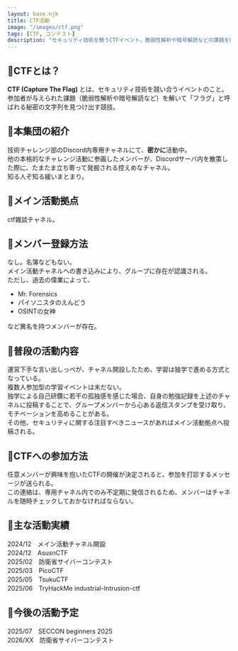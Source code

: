 ```yaml
---
layout: base.njk
title: CTF活動
image: "/images/ctf.png"
tags: [CTF, コンテスト]
description: "セキュリティ技術を競うCTFイベント。脆弱性解析や暗号解読などの課題を解き、秘密の文字列を見つけ出す競技に挑戦しています。"
---
```


## 🚩CTFとは？

**CTF (Capture The Flag)** とは、セキュリティ技術を競い合うイベントのこと。  
参加者が与えられた課題（脆弱性解析や暗号解読など）を解いて「フラグ」と呼ばれる秘密の文字列を見つけ出す競技。


## 🚩本集団の紹介

技術チャレンジ部のDiscord内専用チャネルにて、**密かに**活動中。  
他の本格的なチャレンジ活動に参画したメンバーが、Discordサーバ内を散策した際に、たまたま立ち寄って発掘される控えめなチャネル。  
知る人ぞ知る緩いまとまり。



## 🚩メイン活動拠点

ctf雑談チャネル。  



## 🚩メンバー登録方法

なし。名簿などもない。  
メイン活動チャネルへの書き込みにより、グループに存在が認識される。  
ただし、過去の偉業によって、  
- Mr. Forensics
- パイソニスタのえんどう
- OSINTの女神  

など異名を持つメンバーが存在。  


## 🚩普段の活動内容

運営下手な言い出しっぺが、チャネル開設したため、学習は独学で進める方式となっている。  
複数人参加型の学習イベントは未だない。  
独学による自己研鑽に若干の孤独感を感じた場合、自身の勉強記録を上述のチャネルに投稿することで、グループメンバーから心ある返信スタンプを受け取り、モチベーションを高めることがある。  
その他、セキュリティに関する注目すべきニュースがあればメイン活動拠点へ投稿される。  


## 🚩CTFへの参加方法

任意メンバーが興味を抱いたCTFの開催が決定されると、参加を打診するメッセージが送られる。  
この連絡は、専用チャネル内でのみ不定期に発信されるため、メンバーはチャネルを随時チェックしておかなければならない。  


## 🚩主な活動実績
2024/12　メイン活動チャネル開設  
2024/12　AsusnCTF  
2025/02　防衛省サイバーコンテスト  
2025/03　PicoCTF  
2025/05　TsukuCTF  
2025/06　TryHackMe industrial-Intrusion-ctf  


## 🚩今後の活動予定
2025/07　SECCON beginners 2025  
2026/XX　防衛省サイバーコンテスト  

